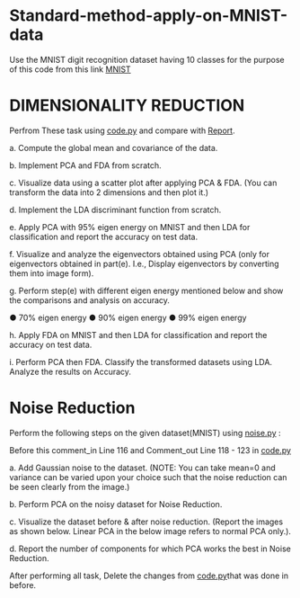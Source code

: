 # Standard-method-apply-on-MNIST-data

 Use the MNIST digit recognition dataset having 10 classes for the purpose of this code from this link
 [MNIST](http://yann.lecun.com/exdb/mnist/)
 
 # DIMENSIONALITY REDUCTION
 Perfrom These task using [code.py](https://github.com/sunil-17112/Standard-method-apply-on-MNIST-data/blob/master/code.py) and compare with [Report](https://github.com/sunil-17112/Standard-method-apply-on-MNIST-data/blob/master/Report.pdf).
 
 a. Compute the global mean and covariance of the data.
 
 b. Implement PCA and FDA from scratch.
 
 c. Visualize data using a scatter plot after applying PCA & FDA. (You can
 transform the data into 2 dimensions and then plot it.)
 
 d. Implement the LDA discriminant function from scratch.
 
 e. Apply PCA with 95% eigen energy on MNIST and then LDA for classification
 and report the accuracy on test data.
 
 f. Visualize and analyze the eigenvectors obtained using PCA (only for
 eigenvectors obtained in part(e). I.e., Display eigenvectors by converting
 them into image form).
 
 g. Perform step(e) with different eigen energy mentioned below and show the
 comparisons and analysis on accuracy.


  ● 70% eigen energy
  ● 90% eigen energy
  ● 99% eigen energy
  
 h. Apply FDA on MNIST and then LDA for classification and report the accuracy
 on test data.
 
 i. Perform PCA then FDA. Classify the transformed datasets using LDA.
 Analyze the results on Accuracy.
 
 # Noise Reduction
 
 Perform the following steps on the given dataset(MNIST) using [noise.py](https://github.com/sunil-17112/Standard-method-apply-on-MNIST-data/blob/master/noise.py) :
 
 Before this comment_in Line 116 and Comment_out Line 118 - 123 in [code.py](https://github.com/sunil-17112/Standard-method-apply-on-MNIST-data/blob/master/code.py)
 
 a. Add Gaussian noise to the dataset. (NOTE: You can take mean=0 and
 variance can be varied upon your choice such that the noise reduction can
 be seen clearly from the image.)
 
 b. Perform PCA on the noisy dataset for Noise Reduction.
 
 c. Visualize the dataset before & after noise reduction. (Report the images as
 shown below. Linear PCA in the below image refers to normal PCA only.).
 
 d. Report the number of components for which PCA works the best in Noise
 Reduction.
 
 After performing all task, Delete the changes from [code.py](https://github.com/sunil-17112/Standard-method-apply-on-MNIST-data/blob/master/code.py)that was done in before.
 
